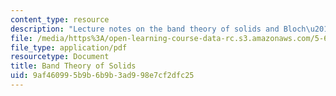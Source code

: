 ```yaml
---
content_type: resource
description: "Lecture notes on the band theory of solids and Bloch\u2019s theorem."
file: /media/https%3A/open-learning-course-data-rc.s3.amazonaws.com/5-62-physical-chemistry-ii-spring-2008/9af460995b9b6b9b3ad998e7cf2dfc25_26_562ln08.pdf
file_type: application/pdf
resourcetype: Document
title: Band Theory of Solids
uid: 9af46099-5b9b-6b9b-3ad9-98e7cf2dfc25
---
```

